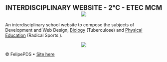 # <h2 align="center">INTERDISCIPLINARY WEBSITE - 2°C - ETEC MCM <img src="https://github.com/FelipePDS/interdisciplinary-website.github.io/blob/main/assets/css/images/git-01.png"/></h2>

<p>An interdisciplinary school website to compose the subjects of Development and Web Design, <a href="https://felipepds.github.io/interdisciplinary-website.github.io/biologia/">Biology</a> (Tuberculose) and <a href="https://felipepds.github.io/interdisciplinary-website.github.io/ed.fisica/">Physical Education</a> (Radical Sports
).</p>

<p align="center"><img src="https://github.com/FelipePDS/interdisciplinary-website.github.io/blob/main/assets/css/images/git-02.JPG"/></p>

<p>&copy; FelipePDS &bull; <a href="https://felipepds.github.io/interdisciplinary-website.github.io
">Site here</a></p>
